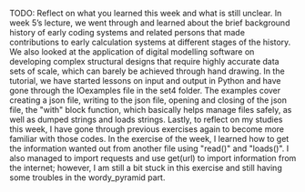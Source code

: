 TODO: Reflect on what you learned this week and what is still unclear.
In week 5’s lecture, we went through and learned about the brief background history of early coding systems and related persons that made contributions to early calculation systems at different stages of the history. We also looked at the application of digital modelling software on developing complex structural designs that require highly accurate data sets of scale, which can barely be achieved through hand drawing. In the tutorial, we have started lessons on input and output in Python and have gone through the IOexamples file in the set4 folder. The examples cover creating a json file, writing to the json file, opening and closing of the json file, the "with" block function, which basically helps manage files safely, as well as dumped strings and loads strings.
Lastly, to reflect on my studies this week, I have gone through previous exercises again to become more familiar with those codes. In the exercise of the week, I learned how to get the information wanted out from another file using "read()" and "loads()". I also managed to import requests and use get(url) to import information from the internet; however, I am still a bit stuck in this exercise and still having some troubles in the wordy_pyramid part.
